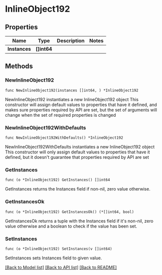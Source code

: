 # InlineObject192

## Properties

Name | Type | Description | Notes
------------ | ------------- | ------------- | -------------
**Instances** | **[]int64** |  | 

## Methods

### NewInlineObject192

`func NewInlineObject192(instances []int64, ) *InlineObject192`

NewInlineObject192 instantiates a new InlineObject192 object
This constructor will assign default values to properties that have it defined,
and makes sure properties required by API are set, but the set of arguments
will change when the set of required properties is changed

### NewInlineObject192WithDefaults

`func NewInlineObject192WithDefaults() *InlineObject192`

NewInlineObject192WithDefaults instantiates a new InlineObject192 object
This constructor will only assign default values to properties that have it defined,
but it doesn't guarantee that properties required by API are set

### GetInstances

`func (o *InlineObject192) GetInstances() []int64`

GetInstances returns the Instances field if non-nil, zero value otherwise.

### GetInstancesOk

`func (o *InlineObject192) GetInstancesOk() (*[]int64, bool)`

GetInstancesOk returns a tuple with the Instances field if it's non-nil, zero value otherwise
and a boolean to check if the value has been set.

### SetInstances

`func (o *InlineObject192) SetInstances(v []int64)`

SetInstances sets Instances field to given value.



[[Back to Model list]](../README.md#documentation-for-models) [[Back to API list]](../README.md#documentation-for-api-endpoints) [[Back to README]](../README.md)


